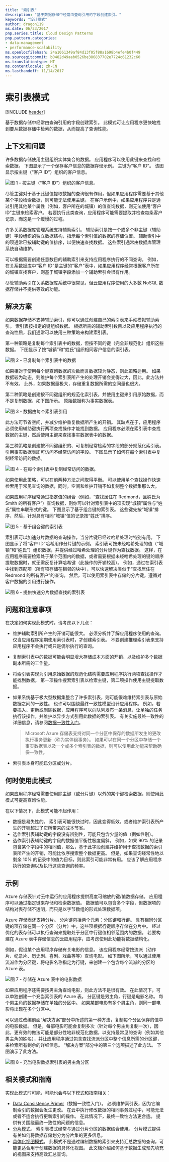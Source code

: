 ```yaml
---
title: "索引表"
description: "基于数据存储中经常由查询引用的字段创建索引。"
keywords: "设计模式"
author: dragon119
ms.date: 06/23/2017
pnp.series.title: Cloud Design Patterns
pnp.pattern.categories:
- data-management
- performance-scalability
ms.openlocfilehash: 24a1061349af84d13f05f88a1698b4efe4b0f449
ms.sourcegitcommit: b0482d49aab0526be386837702e7724c61232c60
ms.translationtype: HT
ms.contentlocale: zh-CN
ms.lasthandoff: 11/14/2017
---
```

# <a name="index-table-pattern"></a>索引表模式

[!INCLUDE [header](../_includes/header.md)]

基于数据存储中经常由查询引用的字段创建索引。 此模式可让应用程序更快地找到要从数据存储中检索的数据，从而提高了查询性能。

## <a name="context-and-problem"></a>上下文和问题

许多数据存储使用主键组织实体集合的数据。 应用程序可以使用此键来查找和检索数据。 下图显示了一个保存客户信息的数据存储示例。 主键为“客户 ID”。 该图显示按主键（“客户 ID”）组织的客户信息。

![图 1 - 按主键（“客户 ID”）组织的客户信息。](./_images/index-table-figure-1.png)


尽管主键对于基于此键值提取数据的查询很有作用，但如果应用程序需要基于其他某个字段检索数据，则可能无法使用主键。 在客户示例中，如果应用程序只是通过引用其他某个属性（例如，客户所在的城镇）的值查询数据，则无法使用“客户 ID”主键来检索客户。 若要执行此类查询，应用程序可能需要提取并检查每条客户记录，而这是一个缓慢的过程。

许多关系数据库管理系统支持辅助索引。 辅助索引是按一个或多个非主键（辅助键）字段组织的独立数据结构，指示每个索引值的数据的存储位置。 辅助索引中的项通常已按辅助键的值排序，以便快速查找数据。 这些索引通常由数据库管理系统自动维护。

可以根据需要创建任意数目的辅助索引来支持应用程序执行的不同查询。 例如，在关系数据库中“客户 ID”是主键的“客户”表中，如果应用程序经常根据客户所在的城镇查找客户，则基于城镇字段添加一个辅助索引会很有作用。

尽管辅助索引在关系数据库系统中很常见，但云应用程序使用的大多数 NoSQL 数据存储并不提供等效的功能。

## <a name="solution"></a>解决方案

如果数据存储不支持辅助索引，你可以通过创建自己的索引表来手动模拟辅助索引。 索引表按指定的键组织数据。 根据所需的辅助索引数目以及应用程序执行的查询性质，我们通常可以使用三种策略来构建索引表。

第一种策略是复制每个索引表中的数据，但按不同的键（完全非规范化）组织这些数据。 下图显示了按“城镇”和“姓氏”组织相同客户信息的索引表。

![图 2 - 已复制每个索引表中的数据](./_images/index-table-figure-2.png)


如果相对于使用每个键查询数据的次数而言数据较为静态，则此策略适用。 如果数据较为动态，则维护每个索引表所产生的处理开销会变得过大，因此，此方法并不有效。 此外，如果数据量极大，存储重复数据所需的空间量也很大。

第二种策略是创建按不同键组织的规范化索引表，并使用主键来引用原始数据，而不是复制数据，如下图所示。 原始数据称为事实数据表。

![图 3 - 数据由每个索引表引用](./_images/index-table-figure-3.png)


此方法可节省空间，并减少维护重复数据所产生的开销。 其缺点在于，应用程序必须使用辅助键执行两项查找操作才能找到数据。 应用程序必须在索引表中查找数据的主键，然后使用主键来查找事实数据表中的数据。

第三种策略是创建按不同键组织的、可复制经常检索的字段的部分规范化索引表。 引用事实数据表即可访问不经常访问的字段。 下图显示了如何在每个索引表中复制经常访问的数据。

![图 4 - 在每个索引表中复制经常访问的数据。](./_images/index-table-figure-4.png)


如果使用此策略，可以在前两种方法之间取得平衡。 可以使用单个查找操作快速检索用于常见查询的数据，同时，空间和维护开销不如复制整个数据集那么大。

如果应用程序经常通过指定值的组合（例如，“查找居住在 Redmond，且姓氏为 Smith 的所有客户”）查询数据，则你可以针对索引表中的项实现“城镇”属性与“姓氏”属性串联形式的键。 下图显示了基于组合键的索引表。 这些键先按“城镇”排序，然后，针对具有相同“城镇”值的记录按“姓氏”排序。

![图 5 - 基于组合键的索引表](./_images/index-table-figure-5.png)


索引表可以加速分片数据的查询操作，当分片键已经过哈希处理时特别有用。 下图显示了将“客户 ID”哈希用作分片键的示例。 索引表可按未经哈希处理的值（“城镇”和“姓氏”）组织数据，并提供经过哈希处理的分片键作为查找数据。 这样，在应用程序需要检索处于某个范围内的数据，或者需要根据未经哈希处理的键的顺序提取数据时，就无需反复计算哈希键（此操作的开销较高）。 例如，通过在索引表中找到匹配项（所有项存储在相邻的块中），可以快速解决类似于“查找居住在 Redmond 的所有客户”的查询。 然后，可以使用索引表中存储的分片键，遵循对客户数据的引用进行操作。

![图 6 - 提供快速分片数据查找的索引表](./_images/index-table-figure-6.png)


## <a name="issues-and-considerations"></a>问题和注意事项

在决定如何实现此模式时，请考虑以下几点：

- 维护辅助索引所产生的开销可能很大。 必须分析并了解应用程序使用的查询。 仅当应用程序定期使用索引表时，才创建索引表。 不要创建推理索引表来支持应用程序不会执行或只是偶尔执行的查询。
- 复制索引表中的数据可能会明显增大存储成本方面的开销，以及维护多个数据副本所需的工作量。
- 将索引表实现为引用原始数据的规范化结构需要应用程序执行两项查找操作才能找到数据。 第一项操作搜索索引表以检索主键，第二项操作使用主键提取数据。
- 如果系统基于极大型数据集整合了许多索引表，则可能很难维持索引表与原始数据之间的一致性。 也许可以围绕最终一致性模型设计应用程序。 例如，若要插入、更新或删除数据，应用程序可以向队列发布一条消息，让单独的任务执行该操作，并维护以异步方式引用此数据的索引表。 有关实施最终一致性的详细信息，请参阅[数据一致性入门](https://msdn.microsoft.com/library/dn589800.aspx)。

   >  Microsoft Azure 存储表支持对同一个分区中保存的数据所发生的更改执行事务更新（称为实体组事务）。 如果可以在同一个分区中存储一个事实数据表以及一个或多个索引表的数据，则可以使用此功能来帮助确保一致性。

- 索引表本身可能已分区或分片。

## <a name="when-to-use-this-pattern"></a>何时使用此模式

如果应用程序经常需要使用除主键（或分片键）以外的某个键检索数据，则使用此模式可提高查询性能。

在以下情况下，此模式可能不起作用：

- 数据是易失性的。 索引表可能很快过时，因此变得低效，或者维护索引表所产生的开销超过了它所带来的成本节省。
- 选作索引表辅助键的字段没有辨别性，可能只包含少量的值（例如性别）。
- 选作索引表辅助键的字段的数据值平衡性极度偏斜。 例如，如果 90% 的记录包含某个字段中的相同值，那么，基于此字段创建并维护用于查找数据的索引表所产生的开销，可能比依序搜索整个数据更高。 但是，如果查询经常性地以剩余 10% 的记录中的值为目标，则此索引可能非常有用。 应该了解应用程序执行的查询以及执行这些查询的频率。

## <a name="example"></a>示例

Azure 存储表针对云中运行的应用程序提供高度可缩放的键/值数据存储。 应用程序可以通过指定键来存储和检索数据值。 数据值可以包含多个字段，但数据项的结构对表存储不透明，而只是以字节数组的形式处理数据项。

Azure 存储表还支持分片。 分片键包括两个元素：分区键和行键。 具有相同分区键的项存储在同一个分区（分片）中，这些项根据行键顺序存储在分片中。 经过优化的表存储可以执行查询来提取处于分区中行键值相邻范围内的数据。 若要构建在 Azure 表中存储信息的云应用程序，应考虑使用此功能将数据结构化。

例如，假设某个应用程序存储有关电影的信息。 该应用程序经常按流派（动作片、纪录片、历史剧、喜剧、戏曲等等）查询电影。 如下图所示，可以通过使用流派作为分区键，将电影名称指定为行键，来创建一个包含每个流派的分区的 Azure 表。

![图 7 - 存储在 Azure 表中的电影数据](./_images/index-table-figure-7.png)


如果应用程序还需要按男主角查询电影，则此方法不是很有效。 在此情况下，可以单独创建一个充当索引表的 Azure 表。 分区键是男主角，行键是电影名称。 每个男主角的数据存储在单独的分区中。 如果某部电影有多个男主角，则同一部电影将出现在多个分区中。

可以通过改编前面“解决方案”部分中所述的第一种方法，复制每个分区保存的值中的电影数据。 但是，每部电影可能会复制多次（针对每个男主角复制一次），因此，更有效的做法可能是部分性地非规范化数据，以支持最常见的查询（例如其他男主角的姓名），并让应用程序通过包含查找流派分区中整个信息所需的分区键，来检索所有剩余的详细信息。 “解决方案”部分中的第三个选项描述了此方法。 下图演示了此方法。

![图 8 - 充当电影数据索引表的男主角分区](./_images/index-table-figure-8.png)


## <a name="related-patterns-and-guidance"></a>相关模式和指南

实现此模式时可能，可能也会与以下模式和指南相关：

- [Data Consistency Primer](https://msdn.microsoft.com/library/dn589800.aspx)（数据一致性入门）。 必须维护索引表，因为它编制索引的数据会发生更改。 在云中执行修改数据的相同事务过程中，可能无法或者不适合执行更新索引的操作。 在此情况下，最终一致性方法更合适。 提供有关围绕最终一致性的问题的信息。
- [分片模式](https://msdn.microsoft.com/library/dn589797.aspx)。 索引表模式经常与通过分片分区的数据结合使用。 分片模式提供有关如何将数据存储划分为分片集的更多信息。
- [具体化视图模式](materialized-view.md)。 此模式不是通过编制数据的索引来支持汇总数据的查询，可能更适合用于创建数据的具体化视图。 此文档介绍如何基于数据生成预先填充的视图来支持高效汇总查询。
